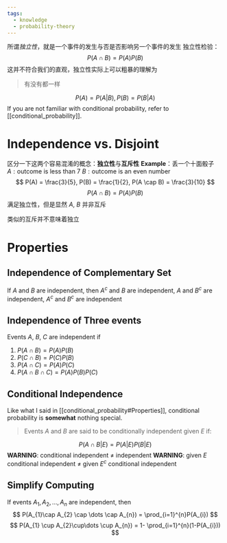 ```yaml
---
tags:
  - knowledge
  - probability-theory
---
```

所谓*独立性*，就是一个事件的发生与否是否影响另一个事件的发生
独立性检验：
$$
P(A \cap B) = P(A) P(B)
$$
这并不符合我们的直观，独立性实际上可以粗暴的理解为
> 有没有都一样

$$
P(A) = P(A|B), P(B) = P(B|A)
$$
If you are not familiar with conditional probability, refer to [[conditional_probability]].

# Independence vs. Disjoint 
区分一下这两个容易混淆的概念：**独立性**与**互斥性**
**Example**：丢一个十面骰子
$A: \text{outcome is less than 7}$
$B: \text{outcome is an even number}$
$$
P(A) = \frac{3}{5}, P(B) = \frac{1}{2}, P(A \cap B) = \frac{3}{10}
$$
$$
P(A \cap B) = P(A) P(B)
$$
满足独立性，但是显然 $A$, $B$ 并非互斥

类似的互斥并不意味着独立

# Properties
## Independence of Complementary Set
If $A$ and $B$ are independent, then $A^{c}$ and $B$ are independent, $A$ and $B^{c}$ are independent, 
$A^{c}$ and $B^{c}$ are independent

## Independence of Three events
Events $A$, $B$, $C$ are independent if
1. $P(A \cap B) = P(A)P(B)$
2. $P(C \cap B) = P(C)P(B)$
3. $P(A \cap C) = P(A)P(C)$
4. $P(A \cap B\cap C) = P(A)P(B)P(C)$

## Conditional Independence
Like what I said in [[conditional_probability#Properties]], conditional probability is **somewhat** nothing special.

> Events $A$ and $B$ are said to be conditionally independent given $E$ if:

$$
P(A \cap B | E) = P(A|E) P(B|E)
$$
**WARNING**: conditional independent $\neq$ independent
**WARNING**: given $E$ conditional independent $\neq$  given $E^{c}$ conditional independent

## Simplify Computing
If events $A_{1}, A_{2},\dots,A_{n}$ are independent, then
$$
P(A_{1}\cap A_{2} \cap \dots \cap A_{n}) = \prod_{i=1}^{n}P(A_{i})
$$
$$
P(A_{1} \cup A_{2}\cup\dots \cup A_{n}) = 1- \prod_{i=1}^{n}(1-P(A_{i}))
$$
